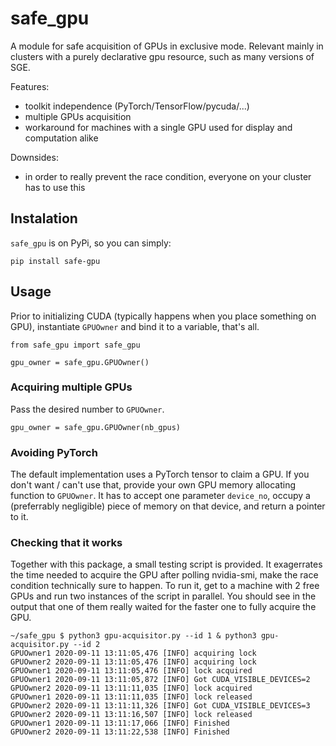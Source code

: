 # safe_gpu

A module for safe acquisition of GPUs in exclusive mode.
Relevant mainly in clusters with a purely declarative gpu resource, such as many versions of SGE.

Features:
* toolkit independence (PyTorch/TensorFlow/pycuda/...)
* multiple GPUs acquisition
* workaround for machines with a single GPU used for display and computation alike

Downsides:
* in order to really prevent the race condition, everyone on your cluster has to use this

## Instalation

`safe_gpu` is on PyPi, so you can simply:

```
pip install safe-gpu
```

## Usage
Prior to initializing CUDA (typically happens when you place something on GPU), instantiate `GPUOwner` and bind it to a variable, that's all.

```
from safe_gpu import safe_gpu

gpu_owner = safe_gpu.GPUOwner()
```

### Acquiring multiple GPUs
Pass the desired number to `GPUOwner`.

```
gpu_owner = safe_gpu.GPUOwner(nb_gpus)
```

### Avoiding PyTorch
The default implementation uses a PyTorch tensor to claim a GPU.
If you don't want / can't use that, provide your own GPU memory allocating function to `GPUOwner`.
It has to accept one parameter `device_no`, occupy a (preferrably negligible) piece of memory on that device, and return a pointer to it.

### Checking that it works
Together with this package, a small testing script is provided.
It exagerrates the time needed to acquire the GPU after polling nvidia-smi, make the race condition technically sure to happen.
To run it, get to a machine with 2 free GPUs and run two instances of the script in parallel.
You should see in the output that one of them really waited for the faster one to fully acquire the GPU.

```
~/safe_gpu $ python3 gpu-acquisitor.py --id 1 & python3 gpu-acquisitor.py --id 2
GPUOwner1 2020-09-11 13:11:05,476 [INFO] acquiring lock
GPUOwner2 2020-09-11 13:11:05,476 [INFO] acquiring lock
GPUOwner1 2020-09-11 13:11:05,476 [INFO] lock acquired
GPUOwner1 2020-09-11 13:11:05,872 [INFO] Got CUDA_VISIBLE_DEVICES=2
GPUOwner2 2020-09-11 13:11:11,035 [INFO] lock acquired
GPUOwner1 2020-09-11 13:11:11,035 [INFO] lock released
GPUOwner2 2020-09-11 13:11:11,326 [INFO] Got CUDA_VISIBLE_DEVICES=3
GPUOwner2 2020-09-11 13:11:16,507 [INFO] lock released
GPUOwner1 2020-09-11 13:11:17,066 [INFO] Finished
GPUOwner2 2020-09-11 13:11:22,538 [INFO] Finished
```
